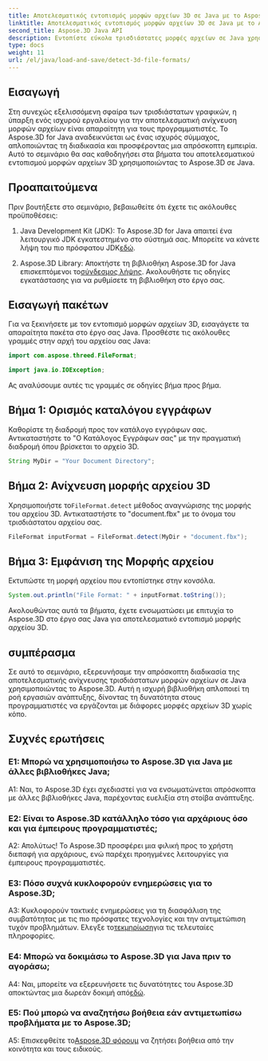 ```yaml
---
title: Αποτελεσματικός εντοπισμός μορφών αρχείων 3D σε Java με το Aspose.3D
linktitle: Αποτελεσματικός εντοπισμός μορφών αρχείων 3D σε Java με το Aspose.3D
second_title: Aspose.3D Java API
description: Εντοπίστε εύκολα τρισδιάστατες μορφές αρχείων σε Java χρησιμοποιώντας το Aspose.3D. Βελτιώστε τη διαδικασία ανάπτυξής σας με αυτήν την ισχυρή βιβλιοθήκη.
type: docs
weight: 11
url: /el/java/load-and-save/detect-3d-file-formats/
---
```

## Εισαγωγή

Στη συνεχώς εξελισσόμενη σφαίρα των τρισδιάστατων γραφικών, η ύπαρξη ενός ισχυρού εργαλείου για την αποτελεσματική ανίχνευση μορφών αρχείων είναι απαραίτητη για τους προγραμματιστές. Το Aspose.3D for Java αναδεικνύεται ως ένας ισχυρός σύμμαχος, απλοποιώντας τη διαδικασία και προσφέροντας μια απρόσκοπτη εμπειρία. Αυτό το σεμινάριο θα σας καθοδηγήσει στα βήματα του αποτελεσματικού εντοπισμού μορφών αρχείων 3D χρησιμοποιώντας το Aspose.3D σε Java.

## Προαπαιτούμενα

Πριν βουτήξετε στο σεμινάριο, βεβαιωθείτε ότι έχετε τις ακόλουθες προϋποθέσεις:

1. Java Development Kit (JDK): Το Aspose.3D for Java απαιτεί ένα λειτουργικό JDK εγκατεστημένο στο σύστημά σας. Μπορείτε να κάνετε λήψη του πιο πρόσφατου JDK[εδώ](https://www.oracle.com/java/technologies/javase-downloads.html).

2.  Aspose.3D Library: Αποκτήστε τη βιβλιοθήκη Aspose.3D for Java επισκεπτόμενοι το[σύνδεσμος λήψης](https://releases.aspose.com/3d/java/). Ακολουθήστε τις οδηγίες εγκατάστασης για να ρυθμίσετε τη βιβλιοθήκη στο έργο σας.

## Εισαγωγή πακέτων

Για να ξεκινήσετε με τον εντοπισμό μορφών αρχείων 3D, εισαγάγετε τα απαραίτητα πακέτα στο έργο σας Java. Προσθέστε τις ακόλουθες γραμμές στην αρχή του αρχείου σας Java:

```java
import com.aspose.threed.FileFormat;

import java.io.IOException;
```

Ας αναλύσουμε αυτές τις γραμμές σε οδηγίες βήμα προς βήμα.

## Βήμα 1: Ορισμός καταλόγου εγγράφων

Καθορίστε τη διαδρομή προς τον κατάλογο εγγράφων σας. Αντικαταστήστε το "Ο Κατάλογος Εγγράφων σας" με την πραγματική διαδρομή όπου βρίσκεται το αρχείο 3D.

```java
String MyDir = "Your Document Directory";
```

## Βήμα 2: Ανίχνευση μορφής αρχείου 3D

 Χρησιμοποιήστε το`FileFormat.detect` μέθοδος αναγνώρισης της μορφής του αρχείου 3D. Αντικαταστήστε το "document.fbx" με το όνομα του τρισδιάστατου αρχείου σας.

```java
FileFormat inputFormat = FileFormat.detect(MyDir + "document.fbx");
```

## Βήμα 3: Εμφάνιση της Μορφής αρχείου

Εκτυπώστε τη μορφή αρχείου που εντοπίστηκε στην κονσόλα.

```java
System.out.println("File Format: " + inputFormat.toString());
```

Ακολουθώντας αυτά τα βήματα, έχετε ενσωματώσει με επιτυχία το Aspose.3D στο έργο σας Java για αποτελεσματικό εντοπισμό μορφής αρχείου 3D.

## συμπέρασμα

Σε αυτό το σεμινάριο, εξερευνήσαμε την απρόσκοπτη διαδικασία της αποτελεσματικής ανίχνευσης τρισδιάστατων μορφών αρχείων σε Java χρησιμοποιώντας το Aspose.3D. Αυτή η ισχυρή βιβλιοθήκη απλοποιεί τη ροή εργασιών ανάπτυξης, δίνοντας τη δυνατότητα στους προγραμματιστές να εργάζονται με διάφορες μορφές αρχείων 3D χωρίς κόπο.

## Συχνές ερωτήσεις

### Ε1: Μπορώ να χρησιμοποιήσω το Aspose.3D για Java με άλλες βιβλιοθήκες Java;

A1: Ναι, το Aspose.3D έχει σχεδιαστεί για να ενσωματώνεται απρόσκοπτα με άλλες βιβλιοθήκες Java, παρέχοντας ευελιξία στη στοίβα ανάπτυξης.

### Ε2: Είναι το Aspose.3D κατάλληλο τόσο για αρχάριους όσο και για έμπειρους προγραμματιστές;

Α2: Απολύτως! Το Aspose.3D προσφέρει μια φιλική προς το χρήστη διεπαφή για αρχάριους, ενώ παρέχει προηγμένες λειτουργίες για έμπειρους προγραμματιστές.

### Ε3: Πόσο συχνά κυκλοφορούν ενημερώσεις για το Aspose.3D;

 A3: Κυκλοφορούν τακτικές ενημερώσεις για τη διασφάλιση της συμβατότητας με τις πιο πρόσφατες τεχνολογίες και την αντιμετώπιση τυχόν προβλημάτων. Ελεγξε το[τεκμηρίωση](https://reference.aspose.com/3d/java/)για τις τελευταίες πληροφορίες.

### Ε4: Μπορώ να δοκιμάσω το Aspose.3D για Java πριν το αγοράσω;

 A4: Ναι, μπορείτε να εξερευνήσετε τις δυνατότητες του Aspose.3D αποκτώντας μια δωρεάν δοκιμή από[εδώ](https://releases.aspose.com/).

### Ε5: Πού μπορώ να αναζητήσω βοήθεια εάν αντιμετωπίσω προβλήματα με το Aspose.3D;

A5: Επισκεφθείτε το[Aspose.3D φόρουμ](https://forum.aspose.com/c/3d/18) να ζητήσει βοήθεια από την κοινότητα και τους ειδικούς.